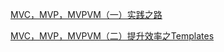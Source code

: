 [MVC，MVP，MVPVM（一）实践之路](https://www.jianshu.com/p/8ea5868d11f1)

[MVC，MVP，MVPVM（二）提升效率之Templates](https://www.jianshu.com/p/a2976caf7649)
